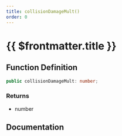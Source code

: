 ```yaml
---
title: collisionDamageMult()
order: 0
---
```


# {{ $frontmatter.title }}

<!--@include: ./collisionDamageMult_partial_header.md-->

## Function Definition

```ts
public collisionDamageMult: number;
```

### Returns

* number

## Documentation

<!--@include: ./collisionDamageMult_partial_footer.md-->
